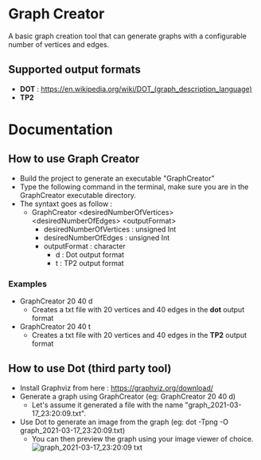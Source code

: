 # Graph Creator  
A basic graph creation tool that can generate graphs with a configurable number of vertices and edges.  
## Supported output formats
- **DOT** : https://en.wikipedia.org/wiki/DOT_(graph_description_language)  
- **TP2**  
  
# Documentation  
## How to use Graph Creator  
- Build the project to generate an executable "GraphCreator"  
- Type the following command in the terminal, make sure you are in the GraphCreator executable directory.  
- The syntaxt goes as follow : 
  - GraphCreator \<desiredNumberOfVertices\> \<desiredNumberOfEdges\> \<outputFormat\>     
    - desiredNumberOfVertices : unsigned Int  
    - desiredNumberOfEdges : unsigned Int  
    - outputFormat : character
      - d : Dot output format
      - t : TP2 output format
### Examples  
- GraphCreator 20 40 d
  - Creates a txt file with 20 vertices and 40 edges in the **dot** output format
- GraphCreator 20 40 t  
  - Creates a txt file with 20 vertices and 40 edges in the **TP2** output format  

 ## How to use Dot (third party tool)    
 - Install Graphviz from here : https://graphviz.org/download/  
 - Generate a graph using GraphCreator (eg: GraphCreator 20 40 d)  
   - Let's assume it generated a file with the name "graph_2021-03-17_23:20:09.txt". 
 - Use Dot to generate an image from the graph (eg: dot -Tpng -O graph_2021-03-17_23:20:09.txt)  
   - You can then preview the graph using your image viewer of choice.  
   ![graph_2021-03-17_23:20:09 txt](https://user-images.githubusercontent.com/26939775/111569497-2bc42700-8779-11eb-81c5-5d7a998e50c6.png)
